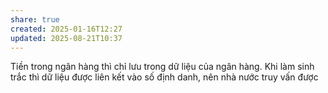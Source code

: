 ```yaml
---
share: true
created: 2025-01-16T12:27
updated: 2025-08-21T10:37
---
```

Tiền trong ngân hàng thì chỉ lưu trong dữ liệu của ngân hàng. Khi làm sinh trắc thì dữ liệu được liên kết vào số định danh, nên nhà nước truy vấn được

